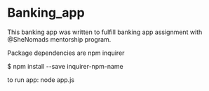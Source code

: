 # Banking_app

This banking app was written to fulfill banking app assignment with @SheNomads mentorship program.  

Package dependencies are npm inquirer

$ npm install --save inquirer-npm-name

to run app: node app.js
